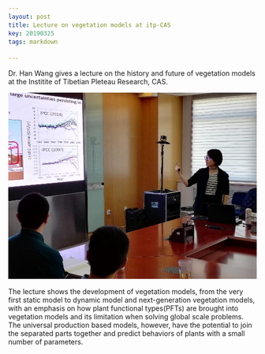 ```yaml
---
layout: post
title: Lecture on vegetation models at itp-CAS
key: 20190325
tags: markdown

---
```


Dr. Han Wang gives a lecture on the history and future of vegetation models at the Institite of Tibetian Pleteau Research, CAS. 

<!--more-->

![itp](https://raw.githubusercontent.com/LPICEA/lpicea.github.io/master/screenshots/itp.jpg)

The lecture shows the development of vegetation models, from the very first static model to dynamic model and next-generation vegetation models, with an emphasis on how plant functional types(PFTs) are brought into vegetation models and its limitation when solving global scale problems. The universal production based models, however, have the potential to join the separated parts together and predict behaviors of plants with a small number of parameters. 

